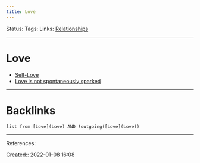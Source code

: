 ```yaml
---
title: Love
---
```

Status: 
Tags: 
Links: [Relationships](Relationships)
___
# Love
- [Self-Love](Self-Love)
- [Love is not spontaneously sparked](Love%20is%20not%20spontaneously%20sparked)
___
# Backlinks
```dataview
list from [Love](Love) AND !outgoing([Love](Love))
```
___
References:

Created:: 2022-01-08 16:08
